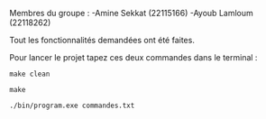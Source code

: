 Membres du groupe :
-Amine Sekkat (22115166)
-Ayoub Lamloum (22118262)

Tout les fonctionnalités demandées ont été faites.

Pour lancer le projet tapez ces deux commandes dans le terminal :

`make clean`

`make`

`./bin/program.exe commandes.txt`
